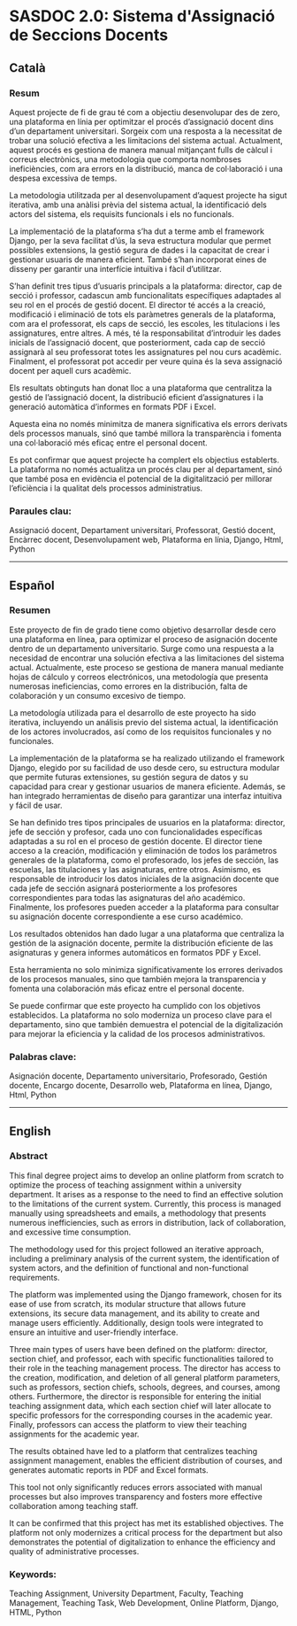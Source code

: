 # SASDOC 2.0: Sistema d'Assignació de Seccions Docents

 
## Català

### Resum

Aquest projecte de fi de grau té com a objectiu desenvolupar des de zero, una plataforma en línia per optimitzar el procés d’assignació docent dins d’un departament universitari. Sorgeix com una resposta a la necessitat de trobar una solució efectiva a les limitacions del sistema actual. Actualment, aquest procés es gestiona de manera manual mitjançant fulls de càlcul i correus electrònics, una metodologia que comporta nombroses ineficiències, com ara errors en la distribució, manca de col·laboració i una despesa excessiva de temps.

La metodologia utilitzada per al desenvolupament d’aquest projecte ha sigut iterativa, amb una anàlisi prèvia del sistema actual, la identificació dels actors del sistema, els requisits funcionals i els no funcionals.

La implementació de la plataforma s’ha dut a terme amb el framework Django, per la seva facilitat d’ús, la seva estructura modular que permet possibles extensions, la gestió segura de dades i la capacitat de crear i gestionar usuaris de manera eficient. També s’han incorporat eines de disseny per garantir una interfície intuïtiva i fàcil d’utilitzar.

S’han definit tres tipus d’usuaris principals a la plataforma: director, cap de secció i professor, cadascun amb funcionalitats específiques adaptades al seu rol en el procés de gestió docent. El director té accés a la creació, modificació i eliminació de tots els paràmetres generals de la plataforma, com ara el professorat, els caps de secció, les escoles, les titulacions i les assignatures, entre altres. A més, té la responsabilitat d’introduir les dades inicials de l’assignació docent, que posteriorment, cada cap de secció assignarà al seu professorat totes les assignatures pel nou curs acadèmic. Finalment, el professorat pot accedir per veure quina és la seva assignació docent per aquell curs acadèmic.

Els resultats obtinguts han donat lloc a una plataforma que centralitza la gestió de l’assignació docent, la distribució eficient d’assignatures i la generació automàtica d’informes en formats PDF i Excel.

Aquesta eina no només minimitza de manera significativa els errors derivats dels processos manuals, sinó que també millora la transparència i fomenta una col·laboració més eficaç entre el personal docent.

Es pot confirmar que aquest projecte ha complert els objectius establerts. La plataforma no només actualitza un procés clau per al departament, sinó que també posa en evidència el potencial de la digitalització per millorar l’eficiència i la qualitat dels processos administratius.

### Paraules clau:
Assignació docent, Departament universitari, Professorat, Gestió docent, Encàrrec docent, Desenvolupament web, Plataforma en línia, Django, Html, Python

---

## Español

### Resumen

Este proyecto de fin de grado tiene como objetivo desarrollar desde cero una plataforma en línea, para optimizar el proceso de asignación docente dentro de un departamento universitario. Surge como una respuesta a la necesidad de encontrar una solución efectiva a las limitaciones del sistema actual. Actualmente, este proceso se gestiona de manera manual mediante hojas de cálculo y correos electrónicos, una metodología que presenta numerosas ineficiencias, como errores en la distribución, falta de colaboración y un consumo excesivo de tiempo.

La metodología utilizada para el desarrollo de este proyecto ha sido iterativa, incluyendo un análisis previo del sistema actual, la identificación de los actores involucrados, así como de los requisitos funcionales y no funcionales.

La implementación de la plataforma se ha realizado utilizando el framework Django, elegido por su facilidad de uso desde cero, su estructura modular que permite futuras extensiones, su gestión segura de datos y su capacidad para crear y gestionar usuarios de manera eficiente. Además, se han integrado herramientas de diseño para garantizar una interfaz intuitiva y fácil de usar.

Se han definido tres tipos principales de usuarios en la plataforma: director, jefe de sección y profesor, cada uno con funcionalidades específicas adaptadas a su rol en el proceso de gestión docente. El director tiene acceso a la creación, modificación y eliminación de todos los parámetros generales de la plataforma, como el profesorado, los jefes de sección, las escuelas, las titulaciones y las asignaturas, entre otros. Asimismo, es responsable de introducir los datos iniciales de la asignación docente que cada jefe de sección asignará posteriormente a los profesores correspondientes para todas las asignaturas del año académico. Finalmente, los profesores pueden acceder a la plataforma para consultar su asignación docente correspondiente a ese curso académico.

Los resultados obtenidos han dado lugar a una plataforma que centraliza la gestión de la asignación docente, permite la distribución eficiente de las asignaturas y genera informes automáticos en formatos PDF y Excel.

Esta herramienta no solo minimiza significativamente los errores derivados de los procesos manuales, sino que también mejora la transparencia y fomenta una colaboración más eficaz entre el personal docente.

Se puede confirmar que este proyecto ha cumplido con los objetivos establecidos. La plataforma no solo moderniza un proceso clave para el departamento, sino que también demuestra el potencial de la digitalización para mejorar la eficiencia y la calidad de los procesos administrativos.

### Palabras clave:
Asignación docente, Departamento universitario, Profesorado, Gestión docente, Encargo docente, Desarrollo web, Plataforma en línea, Django, Html, Python

---

## English

### Abstract

This final degree project aims to develop an online platform from scratch to optimize the process of teaching assignment within a university department. It arises as a response to the need to find an effective solution to the limitations of the current system. Currently, this process is managed manually using spreadsheets and emails, a methodology that presents numerous inefficiencies, such as errors in distribution, lack of collaboration, and excessive time consumption.

The methodology used for this project followed an iterative approach, including a preliminary analysis of the current system, the identification of system actors, and the definition of functional and non-functional requirements.

The platform was implemented using the Django framework, chosen for its ease of use from scratch, its modular structure that allows future extensions, its secure data management, and its ability to create and manage users efficiently. Additionally, design tools were integrated to ensure an intuitive and user-friendly interface.

Three main types of users have been defined on the platform: director, section chief, and professor, each with specific functionalities tailored to their role in the teaching management process. The director has access to the creation, modification, and deletion of all general platform parameters, such as professors, section chiefs, schools, degrees, and courses, among others. Furthermore, the director is responsible for entering the initial teaching assignment data, which each section chief will later allocate to specific professors for the corresponding courses in the academic year. Finally, professors can access the platform to view their teaching assignments for the academic year.

The results obtained have led to a platform that centralizes teaching assignment management, enables the efficient distribution of courses, and generates automatic reports in PDF and Excel formats.

This tool not only significantly reduces errors associated with manual processes but also improves transparency and fosters more effective collaboration among teaching staff.

It can be confirmed that this project has met its established objectives. The platform not only modernizes a critical process for the department but also demonstrates the potential of digitalization to enhance the efficiency and quality of administrative processes.

### Keywords:
Teaching Assignment, University Department, Faculty, Teaching Management, Teaching Task, Web Development, Online Platform, Django, HTML, Python
